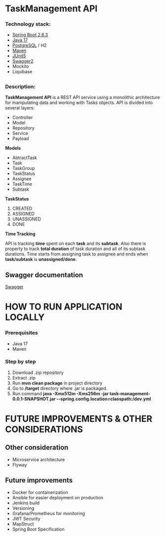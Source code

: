 
# TaskManagement API

### Technology stack:

- [Spring Boot 2.6.3](https://docs.spring.io/spring-boot/docs/current/api/)
- [Java 17](https://openjdk.java.net/projects/jdk/17/)
- [PostgreSQL](https://www.postgresql.org/docs/12/release-12-9.html) / H2
- [Maven](https://maven.apache.org/docs/3.6.3/release-notes.html)
- [JUnit5](https://junit.org/junit5/)
- [Swagger2](https://swagger.io/)
- Mockito
- Liquibase
##

### Description:

**TaskManagement API** is a REST API service using a monolithic architecture for manipulating data and working with Tasks objects. API is divided into several layers:

- Controller
- Model
- Repository
- Service
- Payload

**Models**
- AbtractTask
- Task
- TaskGroup
- TaskStatus
- Assignee
- TaskTime
- Subtask

**TaskStatus**

1. CREATED
2. ASSIGNED
3. UNASSIGNED
4. DONE

**Time Tracking**

API is tracking **time** spent on each **task** and its **subtask**. Also there is property to track **total duration** of task duration and all of its subtask durations.
Time starts from assigning task to assignee and ends when **task/subtask** is **unassigned/done**.



## Swagger documentation
[Swagger](http://dinomudrovcic.com:9000/swagger-ui/index.html)

#

# HOW TO RUN APPLICATION LOCALLY

### Prerequisites

 - Java 17
 - Maven 

### Step by step
1. Download .zip repository
2. Extract .zip
3. Run **mvn clean package** in project directory
4. Go to **/target** directory where .jar is packaged.
5. Run command **java -Xmx512m -Xms256m  -jar task-management-0.0.1-SNAPSHOT.jar
   --spring.config.location=classpath:/dev.yml**


#

# FUTURE IMPROVEMENTS & OTHER CONSIDERATIONS

## Other consideration

- Microservice architecture
- Flyway

## Future improvements

- Docker for containerization
- Ansible for easier deployment on production
- Jenkins build
- Versioning
- Grafana/Prometheus for monitoring
- JWT Security
- MapStruct
- Spring Boot Specification
